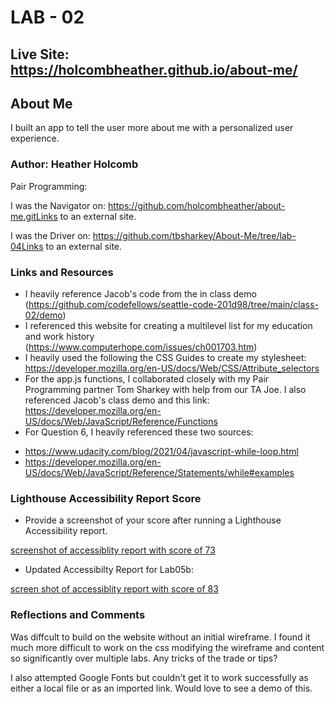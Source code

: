 # LAB - 02

## Live Site: https://holcombheather.github.io/about-me/ 
## About Me

I built an app to tell the user more about me with a personalized user experience. 

### Author: Heather Holcomb

Pair Programming: 

I was the Navigator on: https://github.com/holcombheather/about-me.gitLinks to an external site. 

I was the Driver on: https://github.com/tbsharkey/About-Me/tree/lab-04Links to an external site. 


### Links and Resources

* I heavily reference Jacob's code from the in class demo (https://github.com/codefellows/seattle-code-201d98/tree/main/class-02/demo)
* I referenced this website for creating a multilevel list for my education and work history (https://www.computerhope.com/issues/ch001703.htm)
* I heavily used the following the CSS Guides to create my stylesheet: https://developer.mozilla.org/en-US/docs/Web/CSS/Attribute_selectors 
* For the app.js functions, I collaborated closely with my Pair Programming partner Tom Sharkey with help from our TA Joe. I also referenced Jacob's class demo and this link: https://developer.mozilla.org/en-US/docs/Web/JavaScript/Reference/Functions 
* For Question 6, I heavily referenced these two sources: 
- https://www.udacity.com/blog/2021/04/javascript-while-loop.html 
- https://developer.mozilla.org/en-US/docs/Web/JavaScript/Reference/Statements/while#examples 

### Lighthouse Accessibility Report Score

* Provide a screenshot of your score after running a Lighthouse Accessibility report.

[screenshot of accessiblity report with score of 73](img/Screenshot.png)

* Updated Accessibilty Report for Lab05b:

[screen shot of accessiblity report with score of 83](img/Screenshot2.png)

### Reflections and Comments

Was diffcult to build on the website without an initial wireframe. I found it much more difficult to work on the css modifying the wireframe and content so significantly over multiple labs. Any tricks of the trade or tips? 

I also attempted Google Fonts but couldn't get it to work successfully as either a local file or as an imported link. Would love to see a demo of this. 
